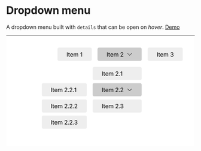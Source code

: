 # Dropdown menu
A dropdown menu built with `details` that can be open on *hover*.
[Demo](https://barcia.github.io/lab/menu-dropdown/index.html)


![](./screenshot.png)
